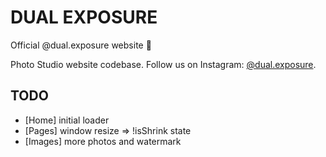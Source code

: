 # DUAL EXPOSURE

Official @dual.exposure website 📸

Photo Studio website codebase. Follow us on Instagram: [@dual.exposure](https://www.instagram.com/dual.exposure/).

## TODO

- [Home] initial loader
- [Pages] window resize => !isShrink state
- [Images] more photos and watermark
